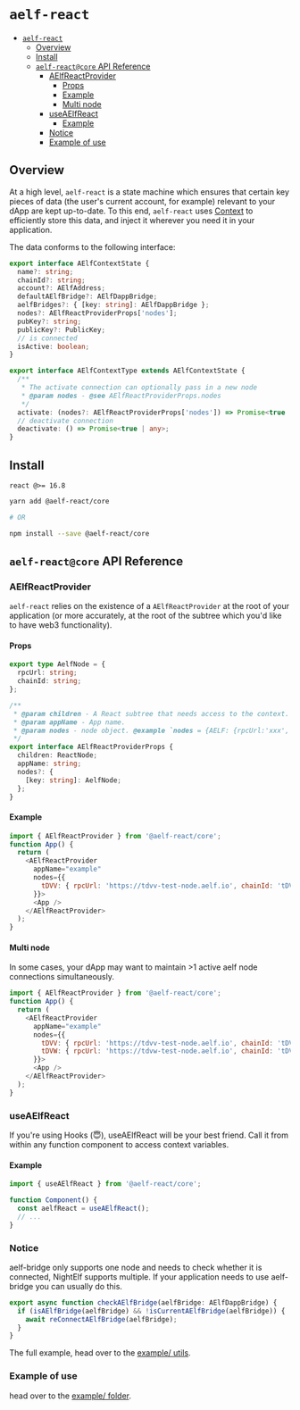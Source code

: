 # `aelf-react`

- [`aelf-react`](#aelf-react)
  - [Overview](#overview)
  - [Install](#install)
  - [`aelf-react@core` API Reference](#aelf-reactcore-api-reference)
    - [AElfReactProvider](#aelfreactprovider)
      - [Props](#props)
      - [Example](#example)
      - [Multi node](#multi-node)
    - [useAElfReact](#useaelfreact)
      - [Example](#example-1)
    - [Notice](#notice)
    - [Example of use](#example-of-use)

## Overview

At a high level, `aelf-react` is a state machine which ensures that certain key pieces of data (the user's current account, for example) relevant to your dApp are kept up-to-date. To this end, `aelf-react` uses [Context](https://reactjs.org/docs/context.html) to efficiently store this data, and inject it wherever you need it in your application.

The data conforms to the following interface:

```typescript
export interface AElfContextState {
  name?: string;
  chainId?: string;
  account?: AElfAddress;
  defaultAElfBridge?: AElfDappBridge;
  aelfBridges?: { [key: string]: AElfDappBridge };
  nodes?: AElfReactProviderProps['nodes'];
  pubKey?: string;
  publicKey?: PublicKey;
  // is connected
  isActive: boolean;
}

export interface AElfContextType extends AElfContextState {
  /**
   * The activate connection can optionally pass in a new node
   * @param nodes - @see AElfReactProviderProps.nodes
   */
  activate: (nodes?: AElfReactProviderProps['nodes']) => Promise<true | any>;
  // deactivate connection
  deactivate: () => Promise<true | any>;
}
```

## Install

`react @>= 16.8`

```bash
yarn add @aelf-react/core

# OR

npm install --save @aelf-react/core
```
## `aelf-react@core` API Reference

### AElfReactProvider

`aelf-react` relies on the existence of a `AElfReactProvider` at the root of your application (or more accurately, at the root of the subtree which you'd like to have web3 functionality).

#### Props

```typescript
export type AelfNode = {
  rpcUrl: string;
  chainId: string;
};

/**
 * @param children - A React subtree that needs access to the context.
 * @param appName - App name.
 * @param nodes - node object. @example `nodes = {AELF: {rpcUrl:'xxx', chainId:"AELF"}, tDVV: {rpcUrl:'xxx', chainId:"tDVV"}}`
 */
export interface AElfReactProviderProps {
  children: ReactNode;
  appName: string;
  nodes?: {
    [key: string]: AelfNode;
  };
}
```

#### Example

```javascript
import { AElfReactProvider } from '@aelf-react/core';
function App() {
  return (
    <AElfReactProvider
      appName="example"
      nodes={{
        tDVV: { rpcUrl: 'https://tdvv-test-node.aelf.io', chainId: 'tDVV' },
      }}>
      <App />
    </AElfReactProvider>
  );
}
```

#### Multi node

In some cases, your dApp may want to maintain >1 active aelf node connections simultaneously.

```javascript
import { AElfReactProvider } from '@aelf-react/core';
function App() {
  return (
    <AElfReactProvider
      appName="example"
      nodes={{
        tDVV: { rpcUrl: 'https://tdvv-test-node.aelf.io', chainId: 'tDVV' },
        tDVW: { rpcUrl: 'https://tdvw-test-node.aelf.io', chainId: 'tDVW' },
      }}>
      <App />
    </AElfReactProvider>
  );
}
```

### useAElfReact

If you're using Hooks (😇), useAElfReact will be your best friend. Call it from within any function component to access context variables.

#### Example

```javascript
import { useAElfReact } from '@aelf-react/core';

function Component() {
  const aelfReact = useAElfReact();
  // ...
}
```

### Notice

aelf-bridge only supports one node and needs to check whether it is connected, NightElf supports multiple. If your application needs to use aelf-bridge you can usually do this.

```javascript
export async function checkAElfBridge(aelfBridge: AElfDappBridge) {
  if (isAElfBridge(aelfBridge) && !isCurrentAElfBridge(aelfBridge)) {
    await reConnectAElfBridge(aelfBridge);
  }
}
```
The full example, head over to the [example/ utils](./example/src/utils.ts).

### Example of use

head over to the [example/ folder](./example/).
